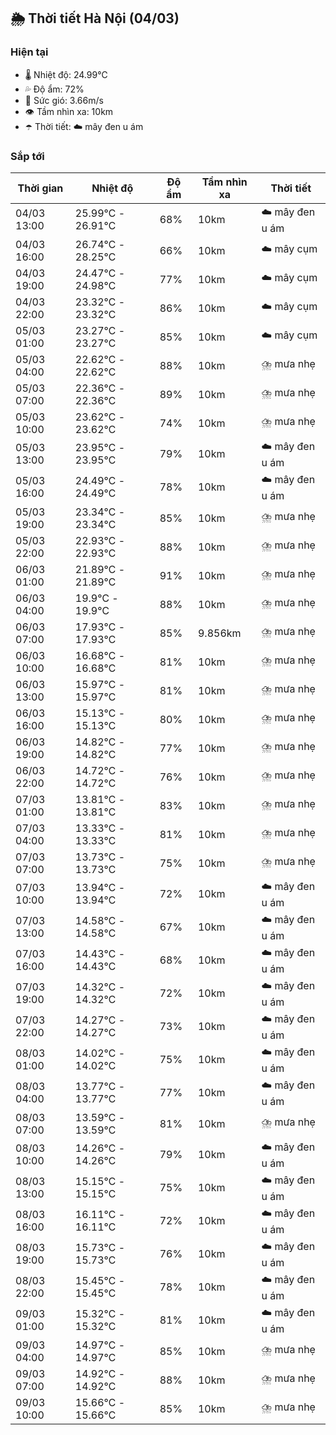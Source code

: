 ## 🌦️ Thời tiết Hà Nội (04/03)

### Hiện tại

- 🌡️ Nhiệt độ: 24.99℃
- 💦 Độ ẩm: 72%
- 💨 Sức gió: 3.66m/s
- 👁️ Tầm nhìn xa: 10km
- ☂️ Thời tiết: ☁️ mây đen u ám

### Sắp tới

| Thời gian | Nhiệt độ | Độ ẩm | Tầm nhìn xa | Thời tiết |
| --- | --- | --- | --- | --- |
| 04/03 13:00 | 25.99℃ - 26.91℃ | 68% | 10km | ☁️ mây đen u ám |
| 04/03 16:00 | 26.74℃ - 28.25℃ | 66% | 10km | ☁️ mây cụm |
| 04/03 19:00 | 24.47℃ - 24.98℃ | 77% | 10km | ☁️ mây cụm |
| 04/03 22:00 | 23.32℃ - 23.32℃ | 86% | 10km | ☁️ mây cụm |
| 05/03 01:00 | 23.27℃ - 23.27℃ | 85% | 10km | ☁️ mây cụm |
| 05/03 04:00 | 22.62℃ - 22.62℃ | 88% | 10km | ⛈️ mưa nhẹ |
| 05/03 07:00 | 22.36℃ - 22.36℃ | 89% | 10km | ⛈️ mưa nhẹ |
| 05/03 10:00 | 23.62℃ - 23.62℃ | 74% | 10km | ⛈️ mưa nhẹ |
| 05/03 13:00 | 23.95℃ - 23.95℃ | 79% | 10km | ☁️ mây đen u ám |
| 05/03 16:00 | 24.49℃ - 24.49℃ | 78% | 10km | ☁️ mây đen u ám |
| 05/03 19:00 | 23.34℃ - 23.34℃ | 85% | 10km | ⛈️ mưa nhẹ |
| 05/03 22:00 | 22.93℃ - 22.93℃ | 88% | 10km | ⛈️ mưa nhẹ |
| 06/03 01:00 | 21.89℃ - 21.89℃ | 91% | 10km | ⛈️ mưa nhẹ |
| 06/03 04:00 | 19.9℃ - 19.9℃ | 88% | 10km | ⛈️ mưa nhẹ |
| 06/03 07:00 | 17.93℃ - 17.93℃ | 85% | 9.856km | ⛈️ mưa nhẹ |
| 06/03 10:00 | 16.68℃ - 16.68℃ | 81% | 10km | ⛈️ mưa nhẹ |
| 06/03 13:00 | 15.97℃ - 15.97℃ | 81% | 10km | ⛈️ mưa nhẹ |
| 06/03 16:00 | 15.13℃ - 15.13℃ | 80% | 10km | ⛈️ mưa nhẹ |
| 06/03 19:00 | 14.82℃ - 14.82℃ | 77% | 10km | ⛈️ mưa nhẹ |
| 06/03 22:00 | 14.72℃ - 14.72℃ | 76% | 10km | ⛈️ mưa nhẹ |
| 07/03 01:00 | 13.81℃ - 13.81℃ | 83% | 10km | ⛈️ mưa nhẹ |
| 07/03 04:00 | 13.33℃ - 13.33℃ | 81% | 10km | ⛈️ mưa nhẹ |
| 07/03 07:00 | 13.73℃ - 13.73℃ | 75% | 10km | ⛈️ mưa nhẹ |
| 07/03 10:00 | 13.94℃ - 13.94℃ | 72% | 10km | ☁️ mây đen u ám |
| 07/03 13:00 | 14.58℃ - 14.58℃ | 67% | 10km | ☁️ mây đen u ám |
| 07/03 16:00 | 14.43℃ - 14.43℃ | 68% | 10km | ☁️ mây đen u ám |
| 07/03 19:00 | 14.32℃ - 14.32℃ | 72% | 10km | ☁️ mây đen u ám |
| 07/03 22:00 | 14.27℃ - 14.27℃ | 73% | 10km | ☁️ mây đen u ám |
| 08/03 01:00 | 14.02℃ - 14.02℃ | 75% | 10km | ☁️ mây đen u ám |
| 08/03 04:00 | 13.77℃ - 13.77℃ | 77% | 10km | ☁️ mây đen u ám |
| 08/03 07:00 | 13.59℃ - 13.59℃ | 81% | 10km | ⛈️ mưa nhẹ |
| 08/03 10:00 | 14.26℃ - 14.26℃ | 79% | 10km | ☁️ mây đen u ám |
| 08/03 13:00 | 15.15℃ - 15.15℃ | 75% | 10km | ☁️ mây đen u ám |
| 08/03 16:00 | 16.11℃ - 16.11℃ | 72% | 10km | ☁️ mây đen u ám |
| 08/03 19:00 | 15.73℃ - 15.73℃ | 76% | 10km | ☁️ mây đen u ám |
| 08/03 22:00 | 15.45℃ - 15.45℃ | 78% | 10km | ☁️ mây đen u ám |
| 09/03 01:00 | 15.32℃ - 15.32℃ | 81% | 10km | ☁️ mây đen u ám |
| 09/03 04:00 | 14.97℃ - 14.97℃ | 85% | 10km | ⛈️ mưa nhẹ |
| 09/03 07:00 | 14.92℃ - 14.92℃ | 88% | 10km | ⛈️ mưa nhẹ |
| 09/03 10:00 | 15.66℃ - 15.66℃ | 85% | 10km | ⛈️ mưa nhẹ |
